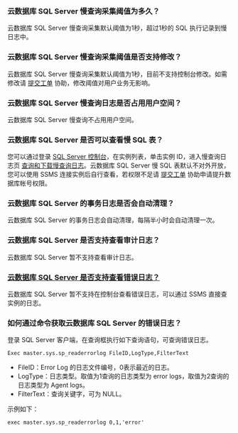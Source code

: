 ### 云数据库 SQL Server 慢查询采集阈值为多久？
云数据库 SQL Server 慢查询采集默认阈值为1秒，超过1秒的 SQL 执行记录到慢日志中。

### 云数据库 SQL Server 慢查询采集阈值是否支持修改？
云数据库 SQL Server 慢查询采集默认阈值为1秒，目前不支持控制台修改。如需修改请 [提交工单](https://console.cloud.tencent.com/workorder/category) 协助，修改阈值对用户业务无影响。

### 云数据库 SQL Server 慢查询日志是否占用用户空间？
云数据库 SQL Server 慢查询不占用用户空间。

### 云数据库 SQL Server 是否可以查看慢 SQL 表？
您可以通过登录 [SQL Server 控制台](https://console.cloud.tencent.com/sqlserver)，在实例列表，单击实例 ID，进入慢查询日志页 [查询和下载慢查询日志](https://cloud.tencent.com/document/product/238/71659)。云数据库 SQL Server 慢 SQL 表默认不对外开放，您可以使用 SSMS 连接实例后自行查看，若权限不足请 [提交工单](https://console.cloud.tencent.com/workorder/category) 协助申请提升数据库帐号权限。

### 云数据库 SQL Server 的事务日志是否会自动清理？
云数据库 SQL Server 的事务日志会自动清理，每隔半小时会自动清理一次。

### 云数据库 SQL Server 是否支持查看审计日志？
云数据库 SQL Server 暂不支持查看审计日志。

### [云数据库 SQL Server 是否支持查看错误日志？](id:CKCWRZ)
云数据库 SQL Server 暂不支持在控制台查看错误日志，可以通过 SSMS 直接查实例的日志。

### 如何通过命令获取云数据库 SQL Server 的错误日志？
登录 SQL Server 客户端，在查询框执行如下查询语句，可查询错误日志。
```
Exec master.sys.sp_readerrorlog FileID,LogType,FilterText
```
- FileID：Error Log 的日志文件编号，0表示最近的日志。
- LogType：日志类型。取值为1查询的日志类型为 error logs，取值为2查询的日志类型为 Agent logs。
- FilterText：查询关键字，可为 NULL。

示例如下：
```
exec master.sys.sp_readerrorlog 0,1,'error'
```
